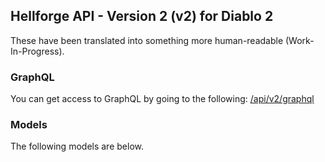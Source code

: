 ## Hellforge API - Version 2 (v2) for Diablo 2
    
These have been translated into something more human-readable (Work-In-Progress).
    
### GraphQL

You can get access to GraphQL by going to the following: [/api/v2/graphql](/api/v2/graphql)
    
### Models

The following models are below.
